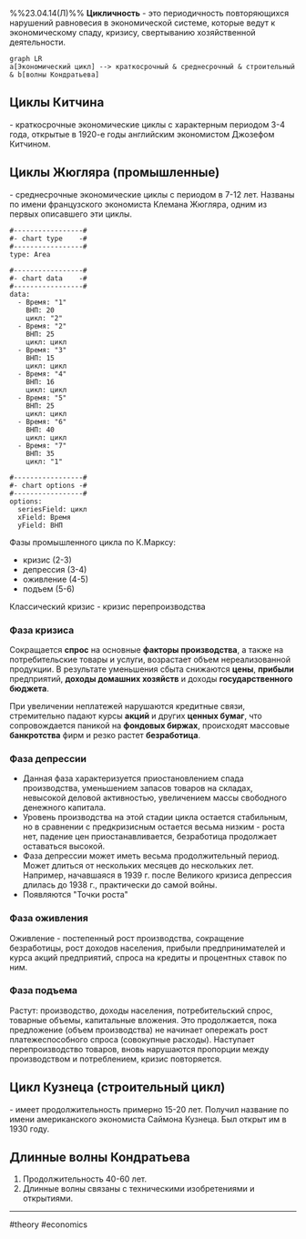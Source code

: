 %%23.04.14(Л)%%
**Цикличность** - это периодичность повторяющихся нарушений равновесия в экономической системе, которые ведут к экономическому спаду, кризису, свертыванию хозяйственной деятельности.

```mermaid
graph LR
a[Экономический цикл] --> краткосрочный & среднесрочный & строительный & b[волны Кондратьева]
```
## Циклы Китчина
\- краткосрочные экономические циклы с характерным периодом 3-4 года, открытые в 1920-е годы английским экономистом Джозефом Китчином.

## Циклы Жюгляра (промышленные)
\- среднесрочные экономические циклы с периодом в 7-12 лет. Названы по имени французского экономиста Клемана Жюгляра, одним из первых описавшего эти циклы.
```chartsview
#-----------------#
#- chart type    -#
#-----------------#
type: Area

#-----------------#
#- chart data    -#
#-----------------#
data:
  - Время: "1"
    ВНП: 20
    цикл: "2"
  - Время: "2"
    ВНП: 25
    цикл: цикл
  - Время: "3"
    ВНП: 15
    цикл: цикл
  - Время: "4"
    ВНП: 16
    цикл: цикл
  - Время: "5"
    ВНП: 25
    цикл: цикл
  - Время: "6"
    ВНП: 40
    цикл: цикл
  - Время: "7"
    ВНП: 35
    цикл: "1"

#-----------------#
#- chart options -#
#-----------------#
options:
  seriesField: цикл
  xField: Время
  yField: ВНП
```
Фазы промышленного цикла по К.Марксу:
- кризис (2-3)
- депрессия (3-4)
- оживление (4-5)
- подъем (5-6)

Классический кризис - кризис перепроизводства

### Фаза кризиса
Сокращается **спрос** на основные **факторы производства**, а также на потребительские товары и услуги, возрастает объем нереализованной продукции. В результате уменьшения сбыта снижаются **цены**, **прибыли** предприятий, **доходы домашних хозяйств** и доходы **государственного бюджета**.

При увеличении неплатежей нарушаются кредитные связи, стремительно падают курсы **акций** и других **ценных бумаг**, что сопровождается паникой на **фондовых биржах**, происходят массовые **банкротства** фирм и резко растет **безработица**.

### Фаза депрессии
- Данная фаза характеризуется приостановлением спада производства, уменьшением запасов товаров на складах, невысокой деловой активностью, увеличением массы свободного денежного капитала.
- Уровень производства на этой стадии цикла остается стабильным, но в сравнении с предкризисным остается весьма низким - роста нет, падение цен приостанавливается, безработица продолжает оставаться высокой.
- Фаза депрессии может иметь весьма продолжительный период.
  Может длиться от нескольких месяцев до нескольких лет. Например, начавшаяся в 1939 г. после Великого кризиса депрессия длилась до 1938 г., практически до самой войны.
- Появляются "Точки роста"

### Фаза оживления
Оживление - постепенный рост производства, сокращение безработицы, рост доходов населения, прибыли предпринимателей и курса акций предприятий, спроса на кредиты и процентных ставок по ним.

### Фаза подъема
Растут: производство, доходы населения, потребительский спрос, товарные объемы, капитальные вложения. Это продолжается, пока предложение (объем производства) не начинает опережать рост платежеспособного спроса (совокупные расходы). Наступает перепроизводство товаров, вновь нарушаются пропорции между производством и потреблением, кризис повторяется.

## Цикл Кузнеца (строительный цикл)
\- имеет продолжительность примерно 15-20 лет. Получил название по имени американского экономиста Саймона Кузнеца. Был открыт им в 1930 году.

## Длинные волны Кондратьева
1. Продолжительность 40-60 лет.
2. Длинные волны связаны с техническими изобретениями и открытиями.

---
#theory #economics 